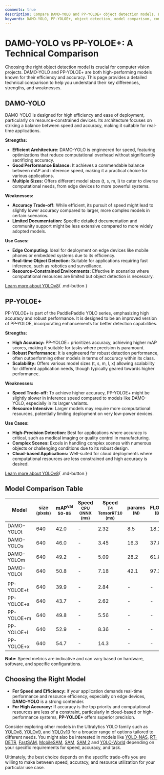 ```yaml
---
comments: true
description: Compare DAMO-YOLO and PP-YOLOE+ object detection models. Explore performance, accuracy, and suitability for real-time and high-precision use cases.
keywords: DAMO-YOLO, PP-YOLOE+, object detection, model comparison, computer vision, YOLO models, real-time inference, high-accuracy models, edge computing
---
```


# DAMO-YOLO vs PP-YOLOE+: A Technical Comparison

Choosing the right object detection model is crucial for computer vision projects. DAMO-YOLO and PP-YOLOE+ are both high-performing models known for their efficiency and accuracy. This page provides a detailed technical comparison to help you understand their key differences, strengths, and weaknesses.

<script async src="https://cdn.jsdelivr.net/npm/chart.js@3.9.1/dist/chart.min.js"></script>
<script defer src="../../javascript/benchmark.js"></script>

<canvas id="modelComparisonChart" width="1024" height="400" active-models='["DAMO-YOLO", "PP-YOLOE+"]'></canvas>

## DAMO-YOLO

DAMO-YOLO is designed for high efficiency and ease of deployment, particularly on resource-constrained devices. Its architecture focuses on striking a balance between speed and accuracy, making it suitable for real-time applications.

**Strengths:**

- **Efficient Architecture:** DAMO-YOLO is engineered for speed, featuring optimizations that reduce computational overhead without significantly sacrificing accuracy.
- **Good Performance Balance:** It achieves a commendable balance between mAP and inference speed, making it a practical choice for various applications.
- **Multiple Sizes:** Offers different model sizes (t, s, m, l) to cater to diverse computational needs, from edge devices to more powerful systems.

**Weaknesses:**

- **Accuracy Trade-off:** While efficient, its pursuit of speed might lead to slightly lower accuracy compared to larger, more complex models in certain scenarios.
- **Limited Documentation:** Specific detailed documentation and community support might be less extensive compared to more widely adopted models.

**Use Cases:**

- **Edge Computing:** Ideal for deployment on edge devices like mobile phones or embedded systems due to its efficiency.
- **Real-time Object Detection:** Suitable for applications requiring fast inference, such as robotics and surveillance.
- **Resource-Constrained Environments:** Effective in scenarios where computational resources are limited but object detection is necessary.

[Learn more about YOLOv8](https://docs.ultralytics.com/models/yolov8/){ .md-button }

## PP-YOLOE+

PP-YOLOE+ is part of the PaddlePaddle YOLO series, emphasizing high accuracy and robust performance. It is designed to be an improved version of PP-YOLOE, incorporating enhancements for better detection capabilities.

**Strengths:**

- **High Accuracy:** PP-YOLOE+ prioritizes accuracy, achieving higher mAP scores, making it suitable for tasks where precision is paramount.
- **Robust Performance:** It is engineered for robust detection performance, often outperforming other models in terms of accuracy within its class.
- **Scalability:** Offers various model sizes (t, s, m, l, x) allowing scalability for different application needs, though typically geared towards higher performance.

**Weaknesses:**

- **Speed Trade-off:** To achieve higher accuracy, PP-YOLOE+ might be slightly slower in inference speed compared to models like DAMO-YOLO, especially in its larger variants.
- **Resource Intensive:** Larger models may require more computational resources, potentially limiting deployment on very low-power devices.

**Use Cases:**

- **High-Precision Detection:** Best for applications where accuracy is critical, such as medical imaging or quality control in manufacturing.
- **Complex Scenes:** Excels in handling complex scenes with numerous objects or challenging conditions due to its robust design.
- **Cloud-based Applications:** Well-suited for cloud deployments where computational resources are less constrained and high accuracy is desired.

[Learn more about YOLOv8](https://docs.ultralytics.com/models/yolov8/){ .md-button }

## Model Comparison Table

| Model      | size<br><sup>(pixels) | mAP<sup>val<br>50-95 | Speed<br><sup>CPU ONNX<br>(ms) | Speed<br><sup>T4 TensorRT10<br>(ms) | params<br><sup>(M) | FLOPs<br><sup>(B) |
| ---------- | --------------------- | -------------------- | ------------------------------ | ----------------------------------- | ------------------ | ----------------- |
| DAMO-YOLOt | 640                   | 42.0                 | -                              | 2.32                                | 8.5                | 18.1              |
| DAMO-YOLOs | 640                   | 46.0                 | -                              | 3.45                                | 16.3               | 37.8              |
| DAMO-YOLOm | 640                   | 49.2                 | -                              | 5.09                                | 28.2               | 61.8              |
| DAMO-YOLOl | 640                   | 50.8                 | -                              | 7.18                                | 42.1               | 97.3              |
|            |                       |                      |                                |                                     |                    |                   |
| PP-YOLOE+t | 640                   | 39.9                 | -                              | 2.84                                | -                  | -                 |
| PP-YOLOE+s | 640                   | 43.7                 | -                              | 2.62                                | -                  | -                 |
| PP-YOLOE+m | 640                   | 49.8                 | -                              | 5.56                                | -                  | -                 |
| PP-YOLOE+l | 640                   | 52.9                 | -                              | 8.36                                | -                  | -                 |
| PP-YOLOE+x | 640                   | 54.7                 | -                              | 14.3                                | -                  | -                 |

**Note:** Speed metrics are indicative and can vary based on hardware, software, and specific configurations.

## Choosing the Right Model

- **For Speed and Efficiency:** If your application demands real-time performance and resource efficiency, especially on edge devices, **DAMO-YOLO** is a strong contender.
- **For High Accuracy:** If accuracy is the top priority and computational resources are less of a constraint, particularly in cloud-based or high-performance systems, **PP-YOLOE+** offers superior precision.

Consider exploring other models in the Ultralytics YOLO family such as [YOLOv8](https://docs.ultralytics.com/models/yolov8/), [YOLOv9](https://docs.ultralytics.com/models/yolov9/), and [YOLOv10](https://docs.ultralytics.com/models/yolov10/) for a broader range of options tailored to different needs. You might also be interested in models like [YOLO-NAS](https://docs.ultralytics.com/models/yolo-nas/), [RT-DETR](https://docs.ultralytics.com/models/rtdetr/), [FastSAM](https://docs.ultralytics.com/models/fast-sam/), [MobileSAM](https://docs.ultralytics.com/models/mobile-sam/), [SAM](https://docs.ultralytics.com/models/sam/), [SAM 2](https://docs.ultralytics.com/models/sam-2/) and [YOLO-World](https://docs.ultralytics.com/models/yolo-world/) depending on your specific requirements for speed, accuracy, and task.

Ultimately, the best choice depends on the specific trade-offs you are willing to make between speed, accuracy, and resource utilization for your particular use case.